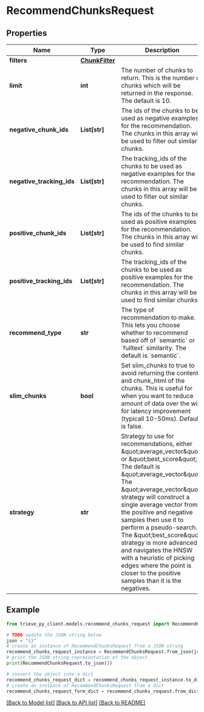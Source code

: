 # RecommendChunksRequest


## Properties

Name | Type | Description | Notes
------------ | ------------- | ------------- | -------------
**filters** | [**ChunkFilter**](ChunkFilter.md) |  | [optional] 
**limit** | **int** | The number of chunks to return. This is the number of chunks which will be returned in the response. The default is 10. | [optional] 
**negative_chunk_ids** | **List[str]** | The ids of the chunks to be used as negative examples for the recommendation. The chunks in this array will be used to filter out similar chunks. | [optional] 
**negative_tracking_ids** | **List[str]** | The tracking_ids of the chunks to be used as negative examples for the recommendation. The chunks in this array will be used to filter out similar chunks. | [optional] 
**positive_chunk_ids** | **List[str]** | The ids of the chunks to be used as positive examples for the recommendation. The chunks in this array will be used to find similar chunks. | [optional] 
**positive_tracking_ids** | **List[str]** | The tracking_ids of the chunks to be used as positive examples for the recommendation. The chunks in this array will be used to find similar chunks. | [optional] 
**recommend_type** | **str** | The type of recommendation to make. This lets you choose whether to recommend based off of &#x60;semantic&#x60; or &#x60;fulltext&#x60; similarity. The default is &#x60;semantic&#x60;. | [optional] 
**slim_chunks** | **bool** | Set slim_chunks to true to avoid returning the content and chunk_html of the chunks. This is useful for when you want to reduce amount of data over the wire for latency improvement (typicall 10-50ms). Default is false. | [optional] 
**strategy** | **str** | Strategy to use for recommendations, either \&quot;average_vector\&quot; or \&quot;best_score\&quot;. The default is \&quot;average_vector\&quot;. The \&quot;average_vector\&quot; strategy will construct a single average vector from the positive and negative samples then use it to perform a pseudo-search. The \&quot;best_score\&quot; strategy is more advanced and navigates the HNSW with a heuristic of picking edges where the point is closer to the positive samples than it is the negatives. | [optional] 

## Example

```python
from trieve_py_client.models.recommend_chunks_request import RecommendChunksRequest

# TODO update the JSON string below
json = "{}"
# create an instance of RecommendChunksRequest from a JSON string
recommend_chunks_request_instance = RecommendChunksRequest.from_json(json)
# print the JSON string representation of the object
print(RecommendChunksRequest.to_json())

# convert the object into a dict
recommend_chunks_request_dict = recommend_chunks_request_instance.to_dict()
# create an instance of RecommendChunksRequest from a dict
recommend_chunks_request_form_dict = recommend_chunks_request.from_dict(recommend_chunks_request_dict)
```
[[Back to Model list]](../README.md#documentation-for-models) [[Back to API list]](../README.md#documentation-for-api-endpoints) [[Back to README]](../README.md)


